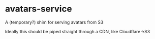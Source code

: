 # avatars-service
A (temporary?) shim for serving avatars from S3

Ideally this should be piped straight through a CDN, like Cloudflare->S3
